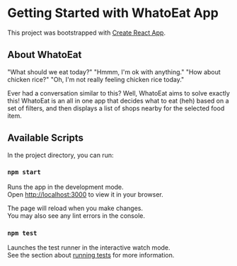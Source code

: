 # Getting Started with WhatoEat App

This project was bootstrapped with [Create React App](https://github.com/facebook/create-react-app).

## About WhatoEat

"What should we eat today?"
"Hmmm, I'm ok with anything."
"How about chicken rice?"
"Oh, I'm not really feeling chicken rice today."

Ever had a conversation similar to this? Well, WhatoEat aims to solve exactly this! WhatoEat is an all in one app that decides what to eat (heh) based on a set of filters, and then displays a list of shops nearby for the selected food item. 

## Available Scripts

In the project directory, you can run:

### `npm start`

Runs the app in the development mode.\
Open [http://localhost:3000](http://localhost:3000) to view it in your browser.

The page will reload when you make changes.\
You may also see any lint errors in the console.

### `npm test`

Launches the test runner in the interactive watch mode.\
See the section about [running tests](https://facebook.github.io/create-react-app/docs/running-tests) for more information.


